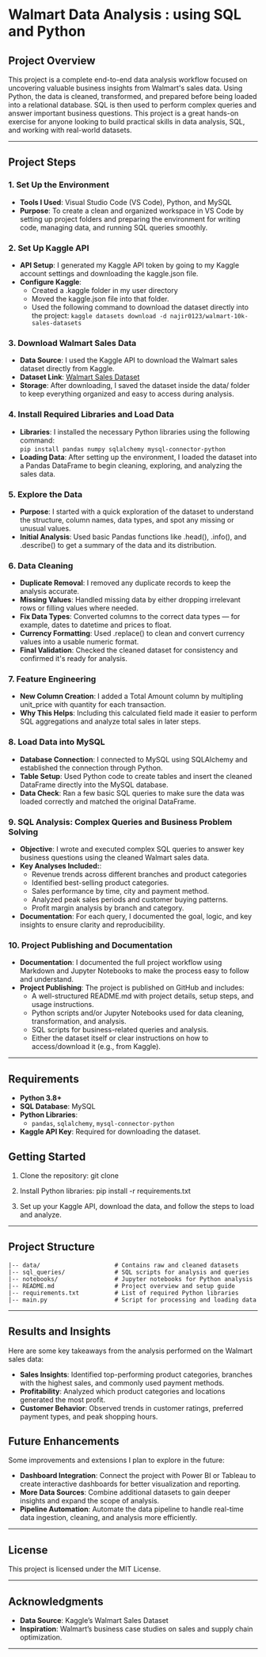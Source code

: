 # Walmart Data Analysis : using SQL and Python 

## Project Overview

This project is a complete end-to-end data analysis workflow focused on uncovering valuable business insights from Walmart's sales data. Using Python, the data is cleaned, transformed, and prepared before being loaded into a relational database. SQL is then used to perform complex queries and answer important business questions. This project is a great hands-on exercise for anyone looking to build practical skills in data analysis, SQL, and working with real-world datasets.

---

## Project Steps

### 1. Set Up the Environment
   - **Tools I Used**: Visual Studio Code (VS Code), Python, and MySQL
   - **Purpose**: To create a clean and organized workspace in VS Code by setting up project folders and preparing the environment for writing code, managing data, and 
                  running SQL queries smoothly.

### 2. Set Up Kaggle API
   - **API Setup**: I generated my Kaggle API token by going to my Kaggle account settings and downloading the kaggle.json file.
   - **Configure Kaggle**: 
      - Created a .kaggle folder in my user directory
      - Moved the kaggle.json file into that folder.
      - Used the following command to download the dataset directly into the project:
        `` kaggle datasets download -d najir0123/walmart-10k-sales-datasets ``

### 3. Download Walmart Sales Data
   - **Data Source**: I used the Kaggle API to download the Walmart sales dataset directly from Kaggle.
   - **Dataset Link**: [Walmart Sales Dataset](https://www.kaggle.com/najir0123/walmart-10k-sales-datasets)
   - **Storage**: After downloading, I saved the dataset inside the data/ folder to keep everything organized and easy to access during analysis.

### 4. Install Required Libraries and Load Data
   - **Libraries**: I installed the necessary Python libraries using the following command:  
                     `` pip install pandas numpy sqlalchemy mysql-connector-python ``
   - **Loading Data**: After setting up the environment, I loaded the dataset into a Pandas DataFrame to begin cleaning, exploring, and analyzing the sales data.

### 5. Explore the Data
   - **Purpose**: I started with a quick exploration of the dataset to understand the structure, column names, data types, and spot any missing or unusual values.
   - **Initial Analysis**: Used basic Pandas functions like .head(), .info(), and .describe() to get a summary of the data and its distribution.

### 6. Data Cleaning
   - **Duplicate Removal**:  I removed any duplicate records to keep the analysis accurate.
   - **Missing Values**: Handled missing data by either dropping irrelevant rows or filling values where needed.
   - **Fix Data Types**:  Converted columns to the correct data types — for example, dates to datetime and prices to float.
   - **Currency Formatting**: Used .replace() to clean and convert currency values into a usable numeric format.
   - **Final Validation**: Checked the cleaned dataset for consistency and confirmed it's ready for analysis.

### 7. Feature Engineering
   - **New Column Creation**: I added a Total Amount column by multipling unit_price with quantity for each transaction.
   - **Why This Helps**: Including this calculated field made it easier to perform SQL aggregations and analyze total sales in later steps.
     
### 8. Load Data into MySQL 
   - **Database Connection**: I connected to MySQL using SQLAlchemy and established the connection through Python.
   - **Table Setup**: Used Python code to create tables and insert the cleaned DataFrame directly into the MySQL database.
   - **Data Check**: Ran a few basic SQL queries to make sure the data was loaded correctly and matched the original DataFrame.

### 9. SQL Analysis: Complex Queries and Business Problem Solving
   - **Objective**: I wrote and executed complex SQL queries to answer key business questions using the cleaned Walmart sales data.
   - **Key Analyses Included:**:
     - Revenue trends across different branches and product categories
     - Identified best-selling product categories.
     - Sales performance by time, city and payment method.
     - Analyzed peak sales periods and customer buying patterns.
     - Profit margin analysis by branch and category.
   - **Documentation**: For each query, I documented the goal, logic, and key insights to ensure clarity and reproducibility.
     
### 10. Project Publishing and Documentation
   - **Documentation**: I documented the full project workflow using Markdown and Jupyter Notebooks to make the process easy to follow and understand.
   - **Project Publishing**: The project is published on GitHub and includes:
     - A well-structured README.md with project details, setup steps, and usage instructions.
     - Python scripts and/or Jupyter Notebooks used for data cleaning, transformation, and analysis.
     - SQL scripts for business-related queries and analysis.
     - Either the dataset itself or clear instructions on how to access/download it (e.g., from Kaggle).

---

## Requirements

- **Python 3.8+**
- **SQL Database**: MySQL
- **Python Libraries**:
  - `pandas`, `sqlalchemy`, `mysql-connector-python`
- **Kaggle API Key**: Required for downloading the dataset.

## Getting Started

1. Clone the repository:
   git clone <repo-url>
   
2. Install Python libraries:
   pip install -r requirements.txt
   
4. Set up your Kaggle API, download the data, and follow the steps to load and analyze.

---

## Project Structure

```plaintext
|-- data/                     # Contains raw and cleaned datasets
|-- sql_queries/              # SQL scripts for analysis and queries
|-- notebooks/                # Jupyter notebooks for Python analysis
|-- README.md                 # Project overview and setup guide
|-- requirements.txt          # List of required Python libraries
|-- main.py                   # Script for processing and loading data

```
---

## Results and Insights

Here are some key takeaways from the analysis performed on the Walmart sales data:

- **Sales Insights**: Identified top-performing product categories, branches with the highest sales, and commonly used payment methods.
- **Profitability**: Analyzed which product categories and locations generated the most profit.
- **Customer Behavior**: Observed trends in customer ratings, preferred payment types, and peak shopping hours.

## Future Enhancements

Some improvements and extensions I plan to explore in the future:

- **Dashboard Integration**: Connect the project with Power BI or Tableau to create interactive dashboards for better visualization and reporting.
- **More Data Sources**: Combine additional datasets to gain deeper insights and expand the scope of analysis.
- **Pipeline Automation**: Automate the data pipeline to handle real-time data ingestion, cleaning, and analysis more efficiently.

---

## License

This project is licensed under the MIT License. 

---

## Acknowledgments

- **Data Source**: Kaggle’s Walmart Sales Dataset
- **Inspiration**: Walmart’s business case studies on sales and supply chain optimization. 

---
